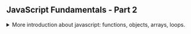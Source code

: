 ## JavaScript Fundamentals - Part 2

<details>
<summary>
More introduction about javascript: functions, objects, arrays, loops.
</summary>

### Javascript Strict Mode

<details>
<summary>
Strict mode makes it easier to write secure javascript code.
</summary>

Strict mode is a way to **opt in** to a [restricted variant of javascript](https://developer.mozilla.org/en-US/docs/Web/JavaScript/Reference/Strict_mode) that forces us to write better code.

we activate strict mode by adding _'use strict';_ (the quotes are important) at the top of our file. we can also do this for separate functions.

```js
"use strict";
```

strict mode prohibits us from several things, and exposes warnings. for example, it prohibits us from using variables we didn't define. so if we misspell the name of a variable, we will see an exception.

```js
"use strict";
let hasDriversLicence = false;
const passTest = true;

if (passTest) {
  hasDriverLicence = true; // wrong name
}
if (hasDriversLicence) {
  console.log("I can drive!");
}
```

Strict mode also prohibits us from using a some keywords that might be used in future version of javascript. this means we can't declare a variable named 'interface' or 'private', because they might become reserved keywords.

</details>

### Functions

<details>
<summary>
Reusable pieces of code.
</summary>

We use the _function_ keyword to declare a function, then it's name, the arguments and the body. we can later use the function (calling, running, invoking are terms that are used interchangeably). A function can take arguments as parameters, and return data as a return value. in Javascript we can pass arguments even if they are unused. if we take the return value of a function without a return statement, we take an _undefined_ value.

```js
function foo() {
  //function body
  //no return value
}
function bar(a, b) {
  //function body
  console.log(a, b);
  return `${a} + ${b} = ${a + b}`;
}
foo(); //calling a function

let plusFormula = bar(20, 30);
console.log(plusFormula);
plusFormula = bar(11, 60);
console.log(plusFormula);
foo(22); //the argument is ignored
const res = foo(); //no return value;
console.log(res); //undefined
```

function are important for the **DRY (don't repeat yourself)** principle.

#### Function Deceleration vs Expressions

<details>
<summary>
Different ways to declare functions.
</summary>

The classic way to declare a function is by using the _function_ keyword and give it a name. but there is also the function expression, which must be stored in a variable. this is a function expression, the value of the function expression is a function. functions are values (objects), this is a big part of OOP;  
with function declarations, we can call the functions before we define them, but with function expressions, we cannot do this.

```js
//function declaration;
function calcAge1(birthYear) {
  const thisYear = 2037;
  return thisYear - birthYear;
}
const age1 = calcAge1(1987);

//function expression
const calcAge2 = function (birthYear) {
  const thisYear = 2037;
  return thisYear - birthYear;
};
const age2 = calcAge2(1987);
```

The arrow function is a compact way to write a function expression, we can sometimes drop the curly braces, the parentheses for parameters and the return statement. we can omit the return statement if it's a one-liner. if we want more than one parameter, we need the parentheses again.

```js
//arrow function
const calcAge3 = (birthYear) => 2037 - birthYear;
const age3 = calcAge3(1997);
const yearUntilRetirement = (birthYear) => {
  const age = calcAge3(birthYear);
  const retirement = 65 - age;
  return retirement;
};
const retire = yearUntilRetirement(2001);
const calcAgeDifference = (birthYear1, birthYear2) => {
  return calcAge3(birthYear1) - calcAge3(birthYear2);
};
```

one difference of arrow functions is that they don't get the _this_ parameter. but that's for later.

</details>

#### Function calling Other Functions

<details>
<summary>
Function can call other functions
</summary>
Nothing out of the ordinary. captures and clojure will be covered later.

```js
function bar(n) {
  return f * 4;
}
function foo(a, b) {
  console.log(a, b, a + b);
  const c = bar(a) + bar(c);
  return `${a}+ ${b} = ${c} pieces`;
}
```

</details>

#### Coding Challenge 1

<details>
<summary>
Calculate averages with functions.
</summary>

> Back to the two gymnastics teams, the Dolphins and the Koalas! There is a new gymnastics discipline, which works differently.
> Each team competes 3 times, and then the average of the 3 scores is calculated (so one average score per team).
> A team only wins if it has at least double the average score of the other team. Otherwise, no team wins!
> Your tasks:
>
> 1. Create an arrow function 'calcAverage' to calculate the average of 3 scores
> 2. Use the function to calculate the average for both teams
> 3. Create a function 'checkWinner' that takes the average score of each team as parameters ('avgDolphins' and 'avgKoalas'), and then logs the winner to the console, together with the victory points, according to the rule above.
>    Example: "Koalas win (30 vs. 13)"
> 4. Use the 'checkWinner' function to determine the winner for both Data > 1 and Data 2
> 5. Ignore draws this time
>
> Test data:
>
> - Data 1: Dolphins score 44, 23 and 71. Koalas score 65, 54 and 49
> - Data 2: Dolphins score 85, 54 and 41. Koalas score 23, 34 and 27
>
> Hints:
>
> - To calculate average of 3 values, add them all together and divide by 3
> - To check if number A is at least double number B, check for A >= 2 _ B.
>   Apply this to the team's average scores _
>   GOOD LUCK

</details>
</details>

### Arrays

<details>
<summary>
A Container That stores variables.
</summary>

the first data structure, [the array](https://developer.mozilla.org/en-US/docs/Web/JavaScript/Reference/Global_Objects/Array). a container, or a bundle of variables. we can initialize the array with square brackets or with the _new Array()_ syntax. arrays are zero based. even though we declare the array as const, we can still mutate it and change elements inside it. we cannot assign something else to the variable. unlike other languages, in javascript, arrays can hold different types of elements.

```js
const friends = ["Michael", "Steven", "Peter"];
console.log(friends);
const years = new Array(1991, 19984, 2008, 2020); // using the array syntax
const len = friends.length;
const lastFriend = friends[len - 1]; // zero based arrays.
friends[2] = "James"; // changing the element in index 2
//friends = ['11'];  error! reassignment of the const variable.
let arr = [friends, years, true]; // different types of elements in the same array
```

#### Basic Arrays Method

<details>
<summary>
Built-in operations on arrays.
</summary>

methods are functions that are attached to a specific object, like an array. here are a few of the array methods:

- _.push(element)_ adds an element to the end of the array, returns the length of the updated array.
- _.unshift(element)_ adds an element to the start of the array, returns the length of the updated array.
- _.pop()_ removes an element from the end of the array, returns the removed element;
- _.shift()_ removes an element from the start of the array, returns the removed element;
- _.indexOf(element)_ returns the index of the element in the array, if the element isn't inside, returns -1.
- _.includes(element)_ returns a boolean value indicating if the elements exists inside the array, uses strict equality. an _ES6_ method.

there are also properties, which are different than methods, they don't change the object, and don't require parentheses.

- length returns the number of elements in the array.
</details>

#### Coding Challenge 2

<details>
<summary>
Using arrays to store values.
</summary>

> Steven is still building his tip calculator, using the same rules as before: Tip 15% of the bill if the bill value is between 50 and 300, and if the value is different, the tip is 20%.
>
> Your tasks:
>
> 1. Write a function 'calcTip' that takes any bill value as an input and returns the corresponding tip, calculated based on the rules above (you can check out the code from first tip calculator challenge if you need to). Use the function type you like the most. Test the function using a bill value of 100.
> 2. And now let's use arrays! So create an array 'bills' containing the test data below
> 3. Create an array 'tips' containing the tip value for each bill, calculated from the function you created before
> 4. Bonus: Create an array 'total' containing the total values, so the bill + tip
>
> Test data: 125, 555 and 44
>
> Hint: Remember that an array needs a value in each position, and that value can actually be the returned value of a function! So you can just call a function as array values (so don't store the tip values in separate variables first, but right in the new array)
> GOOD LUCK

</details>
</details>

### Objects

<details>
<summary>
A value-key pairs container.
</summary>

[Objects](https://developer.mozilla.org/en-US/docs/Web/JavaScript/Reference/Global_Objects/Object) are a type of a container that supports access by a named key. we define objects with curly braces, the name of the property (the key), double-collins (_:_) and the value. there several ways to create objects, and the simplest is the _object literal syntax_. the order of the properties doesn't matter, because we can access by their name. we can access either with the square brackets notation or the dot notation. in the dot notation we must use the complete literal name, but it doesn't require quotes. the brackets notation must be surrounded with quotes, but it can be built from an expression.

```js
const Jonas = {
  firstName: "Jonas",
  LastName: "Smith",
  adult: true,
  age: 21,
  friends: ["Annie", "Dan"],
};
const nameSuffix = "Name";
console.log(Jonas["firstName"], Jonas.age, Jonas["first" + nameSuffix]);
```

if we try to access a property that doesn't exists with the square brackets, we get an 'undefined' value. remember that undefined values are falsy, so we can check that!

```js
const k ="FirstName"; // not the correct name!

if(const v = Jonas[k];)
{
    console.log(v);
}else
{
    console.log(`key ${k} doesn't exist!`);
}
console.log(`${Jonas.firstName} has ${Jonas.friends.length} friends, and his best friend is called ${Jonas.friends[0]}`);
```

the dot and the [] are operators ad the have precedence, which is nearly the highest, and left to right associativity.

#### Object Methods

<details>
<summary>
Objects can hold functions as members!
</summary>

**this section doesn't include builtin object methods**

Objects can hold not only primitive values, but also arrays and other objects, they can even hold functions!

```js
const dan = {
  firstName: "Dan",
  LastName: "Smith",
  birthYear: 1991,
  friends: ["Annie", "Dan", "Peter"],
  hasDriverLicence: true,
  job: "Teacher",
  calcAge: function (birthYear) {
    return 2037 - birthYear;
  },
  calcAgeBetter: function () {
    return 2050 - this.birthYear;
  },
};
console.log(dan.calcAge());
console.log(dan.calcAgeBetter());
dan.items = ["hammer", "nail"]; // even though it's a const objects, we can still mutate it!
//dan = "hello"; // but we can't do this!
```

the _this_ keyword refers to the object who is calling the object, now the difference between normal and arrow functions comes into play. additionally, we can create new properties from inside a method. we can also create methods from outside the object.  
arrays are just a special kind of objects, in the future we will learn how to create reusable objects (classes / prototypes).

</details>

#### Coding Challenge 3

<details>
<summary>
Calculating BMI from objects
</summary>

> Let's go back to Mark and John comparing their BMI! This time, let's use objects to implement the calculations! Remember: BMI = mass / height \*_ 2 = mass / (height _ height) (mass in kg and height in meter)
> Your tasks:
>
> 1. For each of them, create an object with properties for their full name, mass, and
>    height (Mark Miller and John Smith)
> 2. Create a 'calcBMI' method on each object to calculate the BMI (the same method on both objects). Store the BMI value to a property, and also return it
>    from the method
> 3. Log to the console who has the higher BMI, together with the full name and the respective BMI. Example: "John's BMI (28.3) is higher than Mark's (23.9)!"
>
> Test data: Marks weights 78 kg and is 1.69 m tall. John weights 92 kg and is 1.95 m tall

</details>
</details>

### Loops and Iterations

<details>
<summary>
Repeating statements and accessing elements in the container.
</summary>
Like if-else statements, loops are also a control structure.

the for loop works just as any other language.

- for loop with index
- while loop
- do-while loop
- for in loop - gets values/properties names in objects, or index in arrays.
- for of loop - gets actual values, only in iterables
- continue statement - jump to the next iteration
- break statement - stop iteration, exit loop.

the while loop doesn't define an index counter, only a condition, this is for times when we don't know how many repetitions we want, and it's dependent on some condition that can change.

```js
for (
  let i = 0;
  i < 10;
  ++i //we use let to be able to change the the variable.
) {
  // so something inside the loop
}
const ar = [1, 3, 4, 6, 7];
for (let i = 0; i < ar.length; ++i) {
  // do something with ar[i]
}
```

the _for in_ loops over properties, the _for of_ loops over values. can use for in over arrays and objects, but for of only for arrays (actually, for iterables, but later).

```js
const o = {
  a: 5,
  b: "d",
  c: false,
  d: [1, 2, 3],
};
for (let i in o) {
  console.log(`for in loop: i is ${i} of type ${typeof i}`);
}
const o2 = [1, 3, "5", false];
for (let i of o2) {
  console.log(`for of loop: i is ${i} of type ${typeof i}`);
}
```

> Do not use for in over an Array if the index order is important.
> The index order is implementation-dependent, and array values may not be accessed in the order you expect.
> It is better to use a for loop, a for of loop, or Array.forEach() when the order is important.

#### Looping Backwards and Nested Loops

<details>
<summary>
We can nest loops inside loops and use index loops to loop over elements in reverse order.
</summary>

as expected, we can start from the last element index (length-1) and go to first element by changing the _for(;;)_ loop.

```js
const arr = [10, 2, 37, 48, 56, 61];
for (let i = arr.length - 1; i >= 0; --i) {
  //do something with arr[i]
}
```

and we can do loops inside loops, either on different objects or even on the same object!

```js
console.log("nested loop");
const arr2 = [1, 5, 6];
const arr3 = ["h", "a", "c"];
let totalPrints = 0;
for (let i = 0; i < arr2.length; ++i) {
  for (let j = arr3.length - 1; j >= 0; --j) {
    for (let k = i; k < arr2.length; ++k) {
      console.log(
        `i is ${i}, j is ${j}, k is ${k} total prints is ${++totalPrints}`
      );
    }
  }
}
```

</details>

#### Coding Challenge 4

<details>
<summary>
Calculate tips with loops!
</summary>

> Let's improve Steven's tip calculator even more, this time using loops!
> Your tasks:
>
> 1. Create an array 'bills' containing all 10 test bill values
> 2. Create empty arrays for the tips and the totals ('tips' and 'totals')
> 3. Use the 'calcTip' function we wrote before (no need to repeat) to calculate tips and total values (bill + tip) for every bill value in the bills array. Use a for loop to perform the 10 calculations!
>
> Test data: 22, 295, 176, 440, 37, 105, 10, 1100, 86 and 52.
>
> Hints: Call ‘calcTip ‘in the loop and use the push method to add values to the tips and totals arrays.
> Bonus:
> Write a function 'calcAverage' which takes an array called 'arr' as an argument. This function calculates the average of all numbers in the given
> array. This is a difficult challenge (we haven't done this before)!
> Here is how to solve it:
>
> 1. First, you will need to add up all values in the array. To do the addition, start by creating a variable 'sum' that starts at 0. Then loop over the array using a for loop. In each iteration, add the current value to the 'sum' variable. This way, by the end of the loop, you have all values added together.
> 1. To calculate the average, divide the sum you calculated before by the length of the array (because that's the number of elements)
> 1. Call the function with the 'totals' array.
>
> GOOD LUCK

</details>

</details>

</details>
